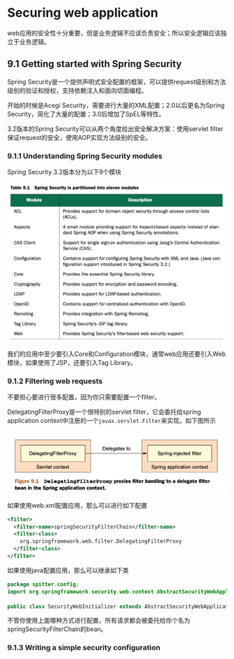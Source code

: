 # Securing web application

web应用的安全性十分重要，但是业务逻辑不应该负责安全；所以安全逻辑应该独立于业务逻辑。

## 9.1 Getting started with Spring Security

Spring Security是一个提供声明式安全配置的框架，可以提供request级别和方法级别的验证和授权，支持依赖注入和面向切面编程。

开始的时候是Acegi Security，需要进行大量的XML配置；2.0以后更名为Spring Security，简化了大量的配置；3.0后增加了SpEL等特性。

3.2版本的Spring Security可以从两个角度给出安全解决方案：使用servlet filter保证request的安全，使用AOP实现方法级别的安全。

### 9.1.1 Understanding Spring Security modules

Spring Security 3.2版本分为以下9个模块

![image-20191110171632619](./img/springsecurity-modules.png)

我们的应用中至少要引入Core和Configuration模块，通常web应用还要引入Web模块，如果使用了JSP，还要引入Tag Library。

### 9.1.2 Filtering web requests

不要担心要进行很多配置，因为你只需要配置一个filter。

DelegatingFilterProxy是一个很特别的servlet filter，它会委托给spring application context中注册的一个`javax.servlet.Filter`来实现。如下图所示

![image-20191111195657514](./img/09-SecurityDelegatingFilterProxy.png)

如果使用web.xml配置应用，那么可以进行如下配置

```xml
<filter>
  <filter-name>springSecurityFilterChain</filter-name>
  <filter-class>
    org.springframework.web.filter.DelegatingFilterProxy
  </filter-class>
</filter>
```

如果使用java配置应用，那么可以继承如下类

```java
package spitter.config;
import org.springframework.security.web.context.AbstractSecurityWebApplicationInitializer;

public class SecurityWebInitializer extends AbstractSecurityWebApplicationInitializer {}
```

不管你使用上面哪种方式进行配置，所有请求都会被委托给你个名为springSecurityFilterChain的bean。

### 9.1.3 Writing a simple security configuration

